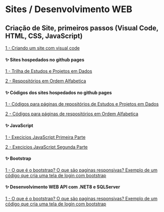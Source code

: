 # Sites / Desenvolvimento WEB

 ## Criação de Site, primeiros passos (Visual Code, HTML, CSS, JavaScript)
<div> 
<p><a href="https://github.com/JosiTubaroski/Sites/blob/main/Criando%20Sites.ipynb">1 - Criando um site com visual code</a></p>
</div> 

#### ✨ Sites hospedados no github pages

<div> 
<p><a href="https://jositubaroski.github.io/">1 - Trilha de Estudos e Projetos em Dados</a></p>
</div> 

<div> 
<p><a href="https://jositubaroski.github.io/API_GITHUB/">2 - Respositórios em Ordem Alfabetica</a></p>
</div> 

#### ✨ Códigos dos sites hospedados no github pages

<div> 
<p><a href="https://github.com/JosiTubaroski/JosiTubaroski.github.io">1 - Códigos para páginas de repositórios de Estudos e Projetos em Dados</a></p>
</div> 

<div> 
<p><a href="https://github.com/JosiTubaroski/API_GITHUB/tree/main">2 - Códigos para páginas de respositórios em Ordem Alfabetica</a></p>
</div> 

#### ✨ JavaScript

<div> 
<p><a href="https://github.com/JosiTubaroski/Sites/tree/main/Exercicios_JavaScript_PrimeiraParte">1 - Execicios JavaScript Primeira Parte</a></p>
</div> 

<div> 
<p><a href="https://github.com/JosiTubaroski/Sites/tree/main/Exercicios_JavaScript_SegundaParte">2 - Execicios JavaScript Segunda Parte</a></p>
</div> 

#### ✨ Bootstrap

<div> 
<p><a href="https://github.com/JosiTubaroski/Bootstrap/tree/main">1 - O que é o bootstrap? O que são paginas responsivas? Exemplo de um código que cria uma tela de login com bootstrap </a></p>
</div> 

#### ✨ Desenvolvimento WEB API com .NET8 e SQLServer

<div> 
<p><a href="https://github.com/JosiTubaroski/WEB-API-com-.NET-8-e-SQL-Server">1 - O que é o bootstrap? O que são paginas responsivas? Exemplo de um código que cria uma tela de login com bootstrap </a></p>
</div> 






 
